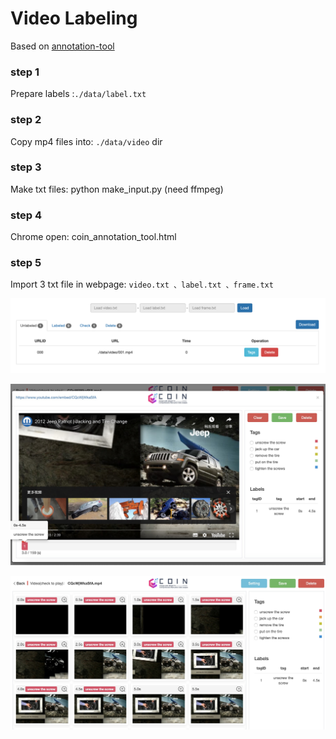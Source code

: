 # Video Labeling

Based on [annotation-tool](https://github.com/coin-dataset/annotation-tool)

### step 1
Prepare labels :`./data/label.txt`

### step 2
Copy mp4 files into: `./data/video` dir

### step 3
Make txt files: python make_input.py (need ffmpeg)

### step 4
Chrome open: coin_annotation_tool.html

### step 5
Import 3 txt file in webpage:
`video.txt 、label.txt 、frame.txt`

![](./images/page.png)


![](./images/VideoMode.jpeg)

![](./images/FrameMode.jpeg)